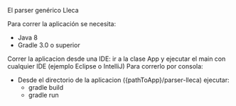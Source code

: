 El parser genérico Lleca

Para correr la aplicación se necesita:
- Java 8
- Gradle 3.0 o superior

Correr la aplicacion desde una IDE: ir a la clase App y ejecutar el main con cualquier IDE (ejemplo Eclipse o IntelliJ)
Para correrlo por consola: 

- Desde el directorio de la aplicacion ({pathToApp}/parser-lleca) ejecutar:
    * gradle build
    * gradle run
    